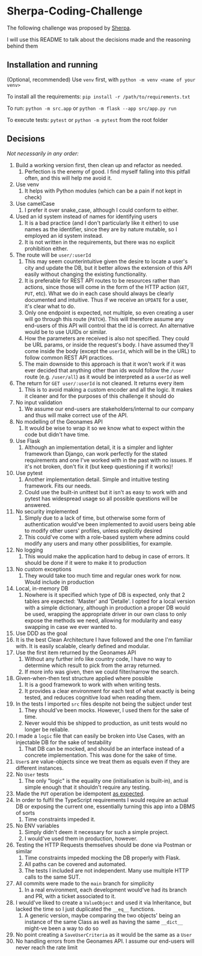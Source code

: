 # Sherpa-Coding-Challenge

The following challenge was proposed by [Sherpa](https://www.sherpa.ai/).

I will use this README to talk about the decisions made and the reasoning behind them

## Installation and running

(Optional, recommended) Use `venv` first, with `python -m venv <name of your venv>`

To install all the requirements: `pip install -r /path/to/requirements.txt`

To run: `python -m src.app` or `python -m flask --app src/app.py run`

To execute tests: `pytest` or `python -m pytest` from the root folder

## Decisions

*Not necessarily in any order:*

1. Build a working version first, then clean up and refactor as needed.
   1. Perfection is the enemy of good. I find myself falling into this pitfall often, and this will help me avoid it.
2. Use venv
   1. It helps with Python modules (which can be a pain if not kept in check)
3. Use camelCase
   1. I prefer it over snake_case, although I could conform to either.
4. Used an id system instead of names for identifying users
      1. It is a bad practice (and I don't particularly like it either) to use names as the identifier, since they are by nature mutable, so I employed an id system instead.
      2. It is not written in the requirements, but there was no explicit prohibition either.
5. The route will be `user/:userId`
   1. This may seem counterintuitive given the desire to locate a user's city and update the DB, but it better allows the extension of this API easily without changing the existing functionality.
   2. It is preferable for REST API routes to be resources rather than actions, since those will come in the form of the HTTP action (`GET`, `PUT`, etc). What we do in each case should always be clearly documented and intuitive. Thus if we receive an `UPDATE` for a user, it's clear what to do.
   3. Only one endpoint is expected, not multiple, so even creating a user will go through this route (`PATCH`). This will therefore assume any end-users of this API will control that the id is correct. An alternative would be to use UUIDs or similar.
   4. How the parameters are received is also not specified. They could be URL params, or inside the request's body. I have assumed they'll come inside the body (except the `userId`, which will be in the URL) to follow common REST API practices.
   5. The main downside to this approach is that it won't work if it was ever decided that anything other than ids would follow the `/user` route (e.g. `/user/all`) as it would be interpreted as a `userId` as well
6. The return for `GET user/:userId` is not cleaned. It returns every item
   1. This is to avoid making a custom encoder and all the logic. It makes it cleaner and for the purposes of this challenge it should do
7. No input validation
   1. We assume our end-users are stakeholders/internal to our company and thus will make correct use of the API.
8. No modelling of the Geonames API
   1. It would be wise to wrap it so we know what to expect within the code but didn't have time.
9.  Use Flask
    1.  Although an implementation detail, it is a simpler and lighter framework than Django, can work perfectly for the stated requirements and one I've worked with in the past with no issues. If it's not broken, don't fix it (but keep questioning if it works)!
10. Use pytest
    1.  Another implementation detail. Simple and intuitive testing framework. Fits our needs.
    2.  Could use the built-in unittest but it isn't as easy to work with and pytest has widespread usage so all possible questions will be answered.
11. No security implemented
    1.  Simply due to a lack of time, but otherwise some form of authentication would've been implemented to avoid users being able to modify other users' profiles, unless explicitly desired
    2.  This could've come with a role-based system where admins could modify any users and many other possibilities, for example.
12. No logging
    1.  This would make the application hard to debug in case of errors. It should be done if it were to make it to production
13. No custom exceptions
    1.  They would take too much time and regular ones work for now. Would include in production
14. Local, in-memory DB
    1.  Nowhere is it specified which type of DB is expected, only that 2 tables are expected: 'Master' and 'Detalle'. I opted for a local version with a simple dictionary, although in production a proper DB would be used, wrapping the appropriate driver in our own class to only expose the methods we need, allowing for modularity and easy swapping in case we ever wanted to.
15. Use DDD as the goal
   1. It is the best Clean Architecture I have followed and the one I'm familiar with. It is easily scalable, clearly defined and modular.
16. Use the first item returned by the Geonames API
    1.  Without any further info like country code, I have no way to determine which result to pick from the array returned.
    2.  If more info was given, then we could filter/narrow the search.
17. Given-when-then test structure applied where possible
    1.  It is a good framework to work with when writing tests.
    2.  It provides a clear environment for each test of what exactly is being tested, and reduces cognitive load when reading them.
18. In the tests I imported `src` files despite not being the subject under test
    1.  They should've been mocks. However, I used them for the sake of time.
    2.  Never would this be shipped to production, as unit tests would no longer be reliable.
19. I made a `logic` file that can easily be broken into Use Cases, with an injectable DB for the sake of testability
    1.  That DB can be mocked, and should be an interface instead of a concrete implementation. This was done for the sake of time.
20. `User`s are value-objects since we treat them as equals even if they are different instances.
21. No `User` tests
    1.  The only "logic" is the equality one (initialisation is built-in), and is simple enough that it shouldn't require any testing.
22. Made the `PUT` operation be idempotent [as expected](https://developer.mozilla.org/en-US/docs/Web/HTTP/Methods/PUT).
23. In order to fulfil the TypeScript requirements I would require an actual DB or exposing the current one, essentially turning this app into a DBMS of sorts
    1.  Time constraints impeded it.
24. No ENV variables
    1.  Simply didn't deem it necessary for such a simple project.
    2.  I would've used them in production, however.
25. Testing the HTTP Requests themselves should be done via Postman or similar
    1.  Time constraints impeded mocking the DB properly with Flask.
    2.  All paths can be covered and automated.
    3.  The tests I included are not independent. Many use multiple HTTP calls to the same SUT.
26. All commits were made to the `main` branch for simplicity
    1.  In a real environment, each development would've had its branch and PR, with a ticket associated to it.
27. I would've liked to create a `ValueObject` and used it via Inheritance, but lacked the time so I just duplicated the `__eq__` functions.
    1.  A generic version, maybe comparing the two objects' being an instance of the same Class as well as having the same `__dict__` might-ve been a way to do so
28. No point creating a `SaveUserCriteria` as it would be the same as a `User`
29. No handling errors from the Geonames API. I assume our end-users will never reach the rate limit